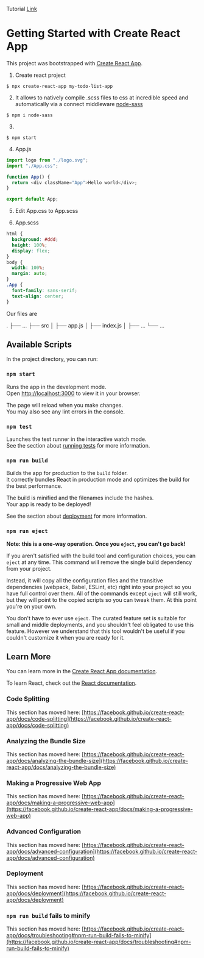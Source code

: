 Tutorial [Link](https://mauriciogc.medium.com/react-creando-una-app-to-do-list-con-create-react-app-y-el-hook-usestate-6ae378569705)

# Getting Started with Create React App

This project was bootstrapped with [Create React App](https://github.com/facebook/create-react-app).

1. Create react project

```shell
$ npx create-react-app my-todo-list-app
```

2. It allows to natively compile .scss files to css at incredible speed and automatically via a connect middleware
   [node-sass](https://www.npmjs.com/package/node-sass])

```shell
$ npm i node-sass
```

3.

```shell
$ npm start
```

4. App.js

```js
import logo from "./logo.svg";
import "./App.css";

function App() {
  return <div className="App">Hello world</div>;
}

export default App;
```

5. Edit App.css to App.scss

6. App.scss

```scss
html {
  background: #ddd;
  height: 100%;
  display: flex;
}
body {
  width: 100%;
  margin: auto;
}
.App {
  font-family: sans-serif;
  text-align: center;
}
```

Our files are

   .
   ├── ...
   ├── src
   │   ├── app.js
   │   ├── index.js
   │   ├── ...
   └── ...
   

## Available Scripts

In the project directory, you can run:

### `npm start`

Runs the app in the development mode.\
Open [http://localhost:3000](http://localhost:3000) to view it in your browser.

The page will reload when you make changes.\
You may also see any lint errors in the console.

### `npm test`

Launches the test runner in the interactive watch mode.\
See the section about [running tests](https://facebook.github.io/create-react-app/docs/running-tests) for more information.

### `npm run build`

Builds the app for production to the `build` folder.\
It correctly bundles React in production mode and optimizes the build for the best performance.

The build is minified and the filenames include the hashes.\
Your app is ready to be deployed!

See the section about [deployment](https://facebook.github.io/create-react-app/docs/deployment) for more information.

### `npm run eject`

**Note: this is a one-way operation. Once you `eject`, you can't go back!**

If you aren't satisfied with the build tool and configuration choices, you can `eject` at any time. This command will remove the single build dependency from your project.

Instead, it will copy all the configuration files and the transitive dependencies (webpack, Babel, ESLint, etc) right into your project so you have full control over them. All of the commands except `eject` will still work, but they will point to the copied scripts so you can tweak them. At this point you're on your own.

You don't have to ever use `eject`. The curated feature set is suitable for small and middle deployments, and you shouldn't feel obligated to use this feature. However we understand that this tool wouldn't be useful if you couldn't customize it when you are ready for it.

## Learn More

You can learn more in the [Create React App documentation](https://facebook.github.io/create-react-app/docs/getting-started).

To learn React, check out the [React documentation](https://reactjs.org/).

### Code Splitting

This section has moved here: [https://facebook.github.io/create-react-app/docs/code-splitting](https://facebook.github.io/create-react-app/docs/code-splitting)

### Analyzing the Bundle Size

This section has moved here: [https://facebook.github.io/create-react-app/docs/analyzing-the-bundle-size](https://facebook.github.io/create-react-app/docs/analyzing-the-bundle-size)

### Making a Progressive Web App

This section has moved here: [https://facebook.github.io/create-react-app/docs/making-a-progressive-web-app](https://facebook.github.io/create-react-app/docs/making-a-progressive-web-app)

### Advanced Configuration

This section has moved here: [https://facebook.github.io/create-react-app/docs/advanced-configuration](https://facebook.github.io/create-react-app/docs/advanced-configuration)

### Deployment

This section has moved here: [https://facebook.github.io/create-react-app/docs/deployment](https://facebook.github.io/create-react-app/docs/deployment)

### `npm run build` fails to minify

This section has moved here: [https://facebook.github.io/create-react-app/docs/troubleshooting#npm-run-build-fails-to-minify](https://facebook.github.io/create-react-app/docs/troubleshooting#npm-run-build-fails-to-minify)
